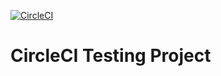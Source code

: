[![CircleCI](https://circleci.com/gh/tomnewport/circleci/tree/master.svg?style=svg)](https://circleci.com/gh/tomnewport/circleci/tree/master)

CircleCI Testing Project
========================
